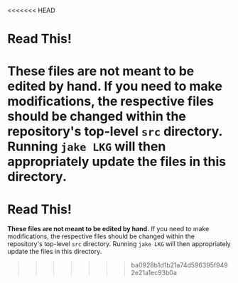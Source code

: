 <<<<<<< HEAD
# Read This!

**These files are not meant to be edited by hand.**
If you need to make modifications, the respective files should be changed within the repository's top-level `src` directory.
Running `jake LKG` will then appropriately update the files in this directory.
=======
# Read This!

**These files are not meant to be edited by hand.**
If you need to make modifications, the respective files should be changed within the repository's top-level `src` directory.
Running `jake LKG` will then appropriately update the files in this directory.
>>>>>>> ba0928b1d1b21a74d596395f9492e21a1ec93b0a
